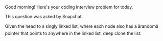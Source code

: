 Good morning! Here's your coding interview problem for today.

This question was asked by Snapchat.

Given the head to a singly linked list, where each node also has a ârandomâ
pointer that points to anywhere in the linked list, deep clone the list.


